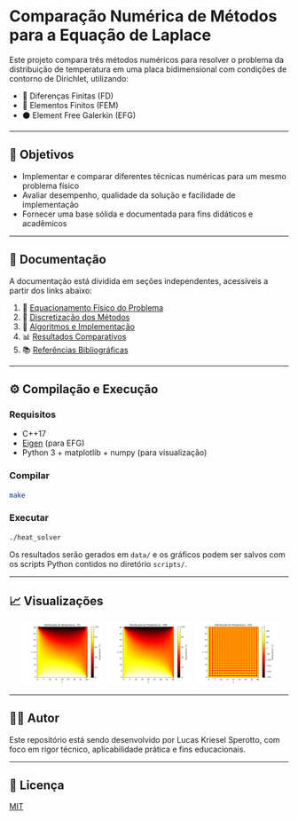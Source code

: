 # Comparação Numérica de Métodos para a Equação de Laplace

Este projeto compara três métodos numéricos para resolver o problema da distribuição de temperatura em uma placa bidimensional com condições de contorno de Dirichlet, utilizando:

- 🔹 Diferenças Finitas (FD)
- 🔸 Elementos Finitos (FEM)
- ⚫ Element Free Galerkin (EFG)

---

## 📌 Objetivos

- Implementar e comparar diferentes técnicas numéricas para um mesmo problema físico
- Avaliar desempenho, qualidade da solução e facilidade de implementação
- Fornecer uma base sólida e documentada para fins didáticos e acadêmicos

---

## 📂 Documentação

A documentação está dividida em seções independentes, acessíveis a partir dos links abaixo:

1. 📖 [Equacionamento Físico do Problema](docs/01_equationamento_fisico.md)
2. 📐 [Discretização dos Métodos](docs/02_discretizacao_metodos.md)
3. 🧠 [Algoritmos e Implementação](docs/03_algoritmos_implementacao.md)
4. 📊 [Resultados Comparativos](docs/04_resultados_comparativos.md)
5. 📚 [Referências Bibliográficas](docs/05_referencias.md)

---

## ⚙️ Compilação e Execução

### Requisitos
- C++17
- [Eigen](https://eigen.tuxfamily.org/) (para EFG)
- Python 3 + matplotlib + numpy (para visualização)

### Compilar
```bash
make
```

### Executar
```bash
./heat_solver
```

Os resultados serão gerados em `data/` e os gráficos podem ser salvos com os scripts Python contidos no diretório `scripts/`.

---

## 📈 Visualizações

<div align="center">
  <img src="plots/fd_plot.png" width="30%">
  <img src="plots/fem_plot.png" width="30%">
  <img src="plots/efg_plot.png" width="30%">
</div>

---

## 🧑‍💻 Autor

Este repositório está sendo desenvolvido por Lucas Kriesel Sperotto, com foco em rigor técnico, aplicabilidade prática e fins educacionais.

---

## 📝 Licença

[MIT](LICENSE)
